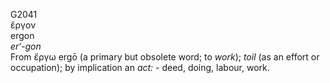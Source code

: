 <body>
  <p>G2041<br>  ἔργον  <br> ergon  <br><i>er‘-gon </i><br>From   ἔργω    ergō   (a primary but obsolete word; to <i>work</i>); <i>toil</i> (as an effort or occupation); by implication an <i>act:</i> - deed, doing, labour, work.<br></p>
 </body>